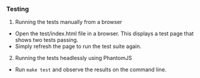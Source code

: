 ### Testing

1. Running the tests manually from a browser
- Open the test/index.html file in a browser. This displays a test page that shows two tests passing.
- Simply refresh the page to run the test suite again.

2. Running the tests headlessly using PhantomJS
- Run `make test` and observe the results on the command line.
